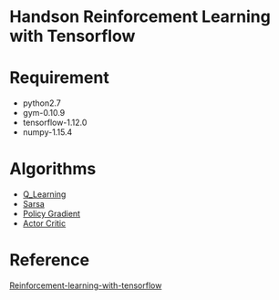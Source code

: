 # Handson Reinforcement Learning with Tensorflow

# Requirement

- python2.7
- gym-0.10.9
- tensorflow-1.12.0
- numpy-1.15.4

# Algorithms

* [Q_Learning](https://github.com/Sadaku1993/handson-rl/tree/master/q_learning)
* [Sarsa](https://github.com/Sadaku1993/handson-rl/tree/master/sarsa)
* [Policy Gradient](https://github.com/Sadaku1993/handson-rl/tree/master/policy_gradient)
* [Actor Critic](https://github.com/Sadaku1993/handson-rl/tree/master/actor_critic)

# Reference
[Reinforcement-learning-with-tensorflow](https://github.com/MorvanZhou/Reinforcement-learning-with-tensorflow)
